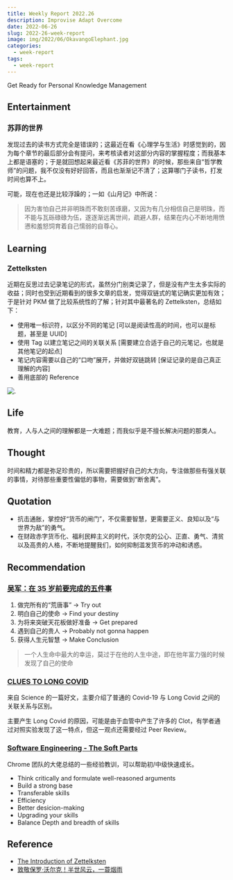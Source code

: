 ```yaml
---
title: Weekly Report 2022.26
description: Improvise Adapt Overcome
date: 2022-06-26
slug: 2022-26-week-report
image: img/2022/06/OkavangoElephant.jpg
categories:
  - week-report
tags:
  - week-report
---
```


Get Ready for Personal Knowledge Management

## Entertainment

### 苏菲的世界

发现过去的读书方式完全是错误的；这最近在看《心理学与生活》时感觉到的，因为每个章节的最后部分会有提问，来考核读者对这部分内容的掌握程度；而我基本上都是语塞的；于是就回想起来最近看《苏菲的世界》的时候，那些来自“哲学教师”的问题，我不仅没有好好回答，而且也渐渐记不清了；这算哪门子读书，打发时间也算不上。

可能，现在也还是比较浮躁的；一如《山月记》中所说：

> 因为害怕自己并非明珠而不敢刻苦琢磨，又因为有几分相信自己是明珠，而不能与瓦砾碌碌为伍，遂逐渐远离世间，疏避人群，结果在内心不断地用愤懑和羞怒饲育着自己懦弱的自尊心。

## Learning

### Zettelksten

近期在反思过去记录笔记的形式，虽然分门别类记录了，但是没有产生太多实际的收益；同时也受到近期看到的很多文章的启发，觉得双链式的笔记确实更加有效；于是针对 PKM 做了比较系统性的了解；针对其中最著名的 Zettelksten，总结如下：

- 使用唯一标识符，以区分不同的笔记 [可以是阅读性高的时间，也可以是标题，甚至是 UUID]
- 使用 Tag 以建立笔记之间的关联关系 [需要建立合适于自己的元笔记，也就是其他笔记的起点]
- 笔记内容需要以自己的“口吻”展开，并做好双链跳转 [保证记录的是自己真正理解的内容]
- 善用底部的 Reference

![.](img/2022/06/complete-zettel.png)

## Life

教育，人与人之间的理解都是一大难题；而我似乎是不擅长解决问题的那类人。

## Thought

时间和精力都是弥足珍贵的，所以需要把握好自己的大方向，专注做那些有强关联的事情，对待那些重要性偏低的事物，需要做到“断舍离”。

## Quotation

- 抗击通胀，掌控好“货币的闸门”，不仅需要智慧，更需要正义、良知以及“与世界为敌”的勇气。
- 在财政赤字货币化、福利民粹主义的时代，沃尔克的公心、正直、勇气、清贫以及高贵的人格，不断地提醒我们，如何抑制滥发货币的冲动和诱惑。

## Recommendation

### [吴军：在 35 岁前要完成的五件事](https://mp.weixin.qq.com/s/fB6kMInklK7lC_PYVShoYg)

1. 做完所有的“荒唐事” -> Try out
2. 明白自己的使命 -> Find your destiny
3. 为将来突破天花板做好准备 -> Get prepared
4. 遇到自己的贵人 -> Probably not gonna happen
5. 获得人生元智慧 -> Make Conclusion

> 一个人生命中最大的幸运，莫过于在他的人生中途，即在他年富力强的时候发现了自己的使命

### [CLUES TO LONG COVID](https://www.science.org/content/article/what-causes-long-covid-three-leading-theories)

来自 Science 的一篇好文，主要介绍了普通的 Covid-19 与 Long Covid 之间的关联关系与区别。

主要产生 Long Covid 的原因，可能是由于血管中产生了许多的 Clot，有学者通过对照实验发现了这一特点，但这一观点还需要经过 Peer Review。

### [Software Engineering - The Soft Parts](https://addyosmani.com/blog/software-engineering-soft-parts/)

Chrome 团队的大佬总结的一些经验教训，可以帮助初/中级快速成长。

- Think critically and formulate well-reasoned arguments
- Build a strong base
- Transferable skills
- Efficiency
- Better desicion-making
- Upgrading your skills
- Balance Depth and breadth of skills

## Reference

- [The Introduction of Zettelksten](https://zettelkasten.de/introduction/)
- [致敬保罗·沃尔克！半世风云，一蓑烟雨](https://mp.weixin.qq.com/s/perhhJ9xgzE7u5scumfoIg)
